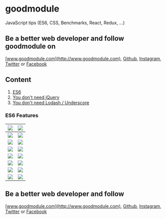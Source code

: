# goodmodule
JavaScript tips (ES6, CSS, Benchmarks, React, Redux, ...)

## Be a better web developer and follow goodmodule on
[www.goodmodule.com](http://www.goodmodule.com),
[Github](https://github.com/seeden/goodmodule.com),
[Instagram](https://www.instagram.com/goodmodule/),
[Twitter](https://twitter.com/goodmodule) or
[Facebook](https://www.facebook.com/goodmodule/)


## Content

1. [ES6](#es6)
2. [You don't need jQuery](#you-dont-need-jquery)
3. [You don't need Lodash / Underscore](#you-dont-need-lodash)


### <a name="es6"></a>ES6 Features

| <img  src="https://scontent-vie1-1.cdninstagram.com/t51.2885-15/s750x750/sh0.08/e35/17587249_1601717886524620_1865302475586666496_n.jpg"/>| <img  src="https://scontent-vie1-1.cdninstagram.com/t51.2885-15/s750x750/sh0.08/e35/17438805_594731497398221_2730805808127279104_n.jpg"/> 
|-|-|
|<img  src="https://scontent-vie1-1.cdninstagram.com/t51.2885-15/s750x750/sh0.08/e35/17076962_1349280285131808_5442734857031516160_n.jpg"/> | <img  src="https://scontent-vie1-1.cdninstagram.com/t51.2885-15/s750x750/sh0.08/e35/16908164_1539129512794158_8876269629148758016_n.jpg"/> |
|<img  src="https://scontent-vie1-1.cdninstagram.com/t51.2885-15/s750x750/sh0.08/e35/16906179_851395588333445_2132286039367090176_n.jpg"/> | <img  src="https://scontent-vie1-1.cdninstagram.com/t51.2885-15/s750x750/sh0.08/e35/16464946_1640335016275294_2146139684013604864_n.jpg"/> |
|<img  src="https://scontent-vie1-1.cdninstagram.com/t51.2885-15/s750x750/sh0.08/e35/16122645_1772516979733950_8582536708401135616_n.jpg"/> | <img  src="https://scontent-vie1-1.cdninstagram.com/t51.2885-15/s750x750/sh0.08/e35/16583314_2215949011963731_9092961483830067200_n.jpg"/> |
|<img  src="https://scontent-vie1-1.cdninstagram.com/t51.2885-15/s750x750/sh0.08/e35/16123923_1652144001756293_878609313575206912_n.jpg"/> | <img  src="https://scontent-vie1-1.cdninstagram.com/t51.2885-15/s750x750/sh0.08/e35/16465522_228906604183822_5159105060868718592_n.jpg"/> |
|<img  src="https://scontent-vie1-1.cdninstagram.com/t51.2885-15/s750x750/sh0.08/e35/16230215_1897041817191954_990137927646314496_n.jpg"/> | <img  src="https://scontent-vie1-1.cdninstagram.com/t51.2885-15/s750x750/sh0.08/e35/16124272_364652610569241_3995633424365780992_n.jpg"/> |
|<img  src="https://scontent-vie1-1.cdninstagram.com/t51.2885-15/s750x750/sh0.08/e35/16228881_278729019209630_3141138088709849088_n.jpg"/> | <img  src="https://scontent-vie1-1.cdninstagram.com/t51.2885-15/s750x750/sh0.08/e35/16122765_1229745843746603_7588889530480984064_n.jpg"/> |
|<img  src="https://scontent-vie1-1.cdninstagram.com/t51.2885-15/s750x750/sh0.08/e35/16124089_157601654736217_4908383544646041600_n.jpg"/> | <img  src="https://scontent-vie1-1.cdninstagram.com/t51.2885-15/s750x750/sh0.08/e35/15099404_1783251705270838_2084211577069764608_n.jpg"/> |

## Be a better web developer and follow
[www.goodmodule.com](http://www.goodmodule.com),
[Github](https://github.com/seeden/goodmodule.com),
[Instagram](https://www.instagram.com/goodmodule/),
[Twitter](https://twitter.com/goodmodule) or
[Facebook](https://www.facebook.com/goodmodule/)
